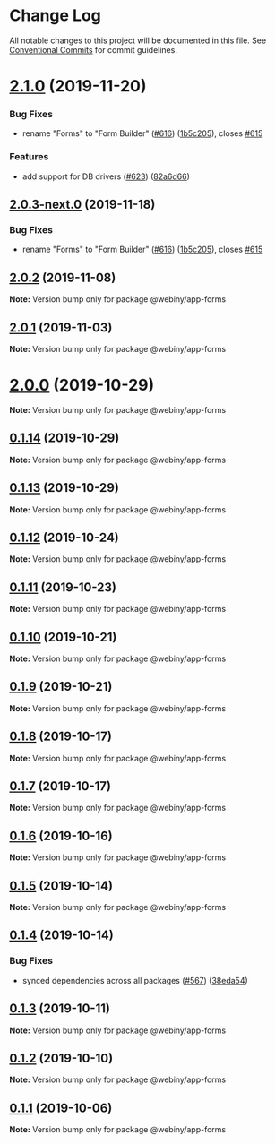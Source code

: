 # Change Log

All notable changes to this project will be documented in this file.
See [Conventional Commits](https://conventionalcommits.org) for commit guidelines.

# [2.1.0](https://github.com/webiny/webiny-js/compare/@webiny/app-forms@2.0.2...@webiny/app-forms@2.1.0) (2019-11-20)


### Bug Fixes

* rename "Forms" to "Form Builder" ([#616](https://github.com/webiny/webiny-js/issues/616)) ([1b5c205](https://github.com/webiny/webiny-js/commit/1b5c205be251d7449ad707e03051d640ea75d089)), closes [#615](https://github.com/webiny/webiny-js/issues/615)


### Features

* add support for DB drivers ([#623](https://github.com/webiny/webiny-js/issues/623)) ([82a6d66](https://github.com/webiny/webiny-js/commit/82a6d66d5ad96e4da13c035d2524c03bd50a7dff))





## [2.0.3-next.0](https://github.com/webiny/webiny-js/compare/@webiny/app-forms@2.0.2...@webiny/app-forms@2.0.3-next.0) (2019-11-18)


### Bug Fixes

* rename "Forms" to "Form Builder" ([#616](https://github.com/webiny/webiny-js/issues/616)) ([1b5c205](https://github.com/webiny/webiny-js/commit/1b5c205)), closes [#615](https://github.com/webiny/webiny-js/issues/615)





## [2.0.2](https://github.com/webiny/webiny-js/compare/@webiny/app-forms@2.0.1...@webiny/app-forms@2.0.2) (2019-11-08)

**Note:** Version bump only for package @webiny/app-forms





## [2.0.1](https://github.com/webiny/webiny-js/compare/@webiny/app-forms@2.0.0...@webiny/app-forms@2.0.1) (2019-11-03)

**Note:** Version bump only for package @webiny/app-forms





# [2.0.0](https://github.com/webiny/webiny-js/compare/@webiny/app-forms@0.1.14...@webiny/app-forms@2.0.0) (2019-10-29)

**Note:** Version bump only for package @webiny/app-forms





## [0.1.14](https://github.com/webiny/webiny-js/compare/@webiny/app-forms@0.1.13...@webiny/app-forms@0.1.14) (2019-10-29)

**Note:** Version bump only for package @webiny/app-forms





## [0.1.13](https://github.com/webiny/webiny-js/compare/@webiny/app-forms@0.1.12...@webiny/app-forms@0.1.13) (2019-10-29)

**Note:** Version bump only for package @webiny/app-forms





## [0.1.12](https://github.com/webiny/webiny-js/compare/@webiny/app-forms@0.1.11...@webiny/app-forms@0.1.12) (2019-10-24)

**Note:** Version bump only for package @webiny/app-forms





## [0.1.11](https://github.com/webiny/webiny-js/compare/@webiny/app-forms@0.1.10...@webiny/app-forms@0.1.11) (2019-10-23)

**Note:** Version bump only for package @webiny/app-forms





## [0.1.10](https://github.com/webiny/webiny-js/compare/@webiny/app-forms@0.1.9...@webiny/app-forms@0.1.10) (2019-10-21)

**Note:** Version bump only for package @webiny/app-forms





## [0.1.9](https://github.com/webiny/webiny-js/compare/@webiny/app-forms@0.1.8...@webiny/app-forms@0.1.9) (2019-10-21)

**Note:** Version bump only for package @webiny/app-forms





## [0.1.8](https://github.com/webiny/webiny-js/compare/@webiny/app-forms@0.1.7...@webiny/app-forms@0.1.8) (2019-10-17)

**Note:** Version bump only for package @webiny/app-forms





## [0.1.7](https://github.com/webiny/webiny-js/compare/@webiny/app-forms@0.1.6...@webiny/app-forms@0.1.7) (2019-10-17)

**Note:** Version bump only for package @webiny/app-forms





## [0.1.6](https://github.com/webiny/webiny-js/compare/@webiny/app-forms@0.1.5...@webiny/app-forms@0.1.6) (2019-10-16)

**Note:** Version bump only for package @webiny/app-forms





## [0.1.5](https://github.com/webiny/webiny-js/compare/@webiny/app-forms@0.1.4...@webiny/app-forms@0.1.5) (2019-10-14)

**Note:** Version bump only for package @webiny/app-forms





## [0.1.4](https://github.com/webiny/webiny-js/compare/@webiny/app-forms@0.1.3...@webiny/app-forms@0.1.4) (2019-10-14)


### Bug Fixes

* synced dependencies across all packages ([#567](https://github.com/webiny/webiny-js/issues/567)) ([38eda54](https://github.com/webiny/webiny-js/commit/38eda547bead6e8a2c46875730bbcd8f1227e475))





## [0.1.3](https://github.com/webiny/webiny-js/compare/@webiny/app-forms@0.1.2...@webiny/app-forms@0.1.3) (2019-10-11)

**Note:** Version bump only for package @webiny/app-forms





## [0.1.2](https://github.com/webiny/webiny-js/compare/@webiny/app-forms@0.1.1...@webiny/app-forms@0.1.2) (2019-10-10)

**Note:** Version bump only for package @webiny/app-forms





## [0.1.1](https://github.com/webiny/webiny-js/compare/@webiny/app-forms@0.1.0...@webiny/app-forms@0.1.1) (2019-10-06)

**Note:** Version bump only for package @webiny/app-forms
